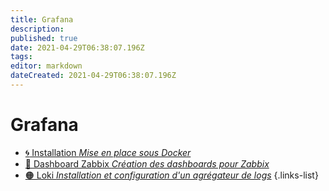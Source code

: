 ```yaml
---
title: Grafana
description: 
published: true
date: 2021-04-29T06:38:07.196Z
tags: 
editor: markdown
dateCreated: 2021-04-29T06:38:07.196Z
---
```


# Grafana
- [:cyclone: Installation *Mise en place sous Docker*](/Grafana/Installation)
- [🔴 Dashboard Zabbix *Création des dashboards pour Zabbix*](/Grafana/Zabbix)
- [🟠 Loki *Installation et configuration d'un agrégateur de logs*](/Grafana/Loki)
{.links-list}